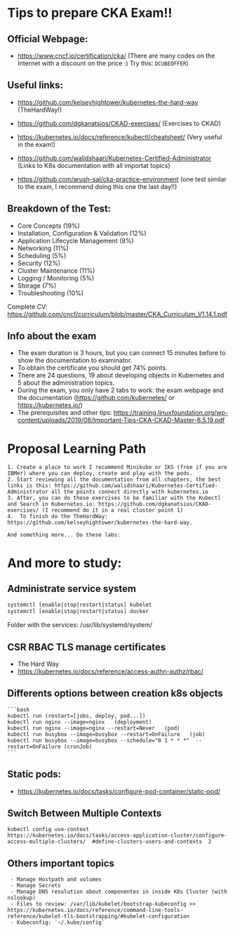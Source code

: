 # Tips to prepare CKA Exam!!

## Official Webpage: 

  - https://www.cncf.io/certification/cka/ (There are many codes on the Internet with a discount on the price :) Try this: `DCUBEOFFER`)

## Useful links: 

  - https://github.com/kelseyhightower/kubernetes-the-hard-way (TheHardWay!)
  - https://github.com/dgkanatsios/CKAD-exercises/ (Exercises to CKAD)
  - https://kubernetes.io/docs/reference/kubectl/cheatsheet/ (Very useful in the exam!)
  - https://github.com/walidshaari/Kubernetes-Certified-Administrator (Links to K8s documentation with all importat topics)

  - https://github.com/arush-sal/cka-practice-environment (one test similar to the exam, I recommend doing this one the last day!!)


## Breakdown of the Test:

  - Core Concepts (19%)
  - Installation, Configuration & Validation (12%)
  - Application Lifecycle Management (8%)
  - Networking (11%)
  - Scheduling (5%)
  - Security (12%)
  - Cluster Maintenance (11%)
  - Logging / Monitoring (5%)
  - Storage (7%)
  - Troubleshooting (10%)

Complete CV: https://github.com/cncf/curriculum/blob/master/CKA_Curriculum_V1.14.1.pdf

  ## Info about the exam 

  - The exam duration is 3 hours, but you can connect 15 minutes before to show the documentation to examinator. 
  - To obtain the certificate you should get 74% points. 
  - There are 24 questions, 19 about developing objects in Kubernetes and 5 about the administration topics. 
  - During the exam, you only have 2 tabs to work: the exam webpage and the documentation (https://github.com/kubernetes/ or https://kubernetes.io/)
  - The prerequisites and other tips: https://training.linuxfoundation.org/wp-content/uploads/2019/08/Important-Tips-CKA-CKAD-Master-8.5.19.pdf

  # Proposal Learning Path

    1. Create a place to work I recommend Minikube or IKS (free if you are IBMer) where you can deploy, create and play with the pods. 
    2. Start reviewing all the documentation from all chapters, the best links is this: https://github.com/walidshaari/Kubernetes-Certified-Administrator all the points connect directly with kubernetes.io
    3. After, you can do these exercises to be familiar with the Kubectl and Search in Kubernetes.io: https://github.com/dgkanatsios/CKAD-exercises/ (I recommend do it in a real cluster point 1)
    4.  To finish do the TheHardWay: https://github.com/kelseyhightower/kubernetes-the-hard-way. 

    And something more... Do these labs: 

  # And more to study:

  ## Administrate service system
   
   ```bash
   systemctl [enable|stop|restart|status] kubelet
   systemctl [enable|stop|restart|status] docker
   ```

   Folder with the services: /usr/lib/systemd/system/

  ## CSR RBAC TLS manage certificates

  - The Hard Way
  - https://kubernetes.io/docs/reference/access-authn-authz/rbac/


  ## Differents options between creation k8s objects
  
    ```bash
    kubectl run (restart=[jobs, deploy, pod...])
    kubectl run nginx --image=nginx   (deployment)
    kubectl run nginx --image=nginx --restart=Never   (pod)
    kubectl run busybox --image=busybox --restart=OnFailure   (job)
    kubectl run busybox --image=busybox --schedule="0 1 * * *"  --restart=OnFailure (cronJob)
    ```

  ## Static pods: 
  
  - https://kubernetes.io/docs/tasks/configure-pod-container/static-pod/
   
  ## Switch Between Multiple Contexts

    kubectl config use-context
    https://kubernetes.io/docs/tasks/access-application-cluster/configure-access-multiple-clusters/  #define-clusters-users-and-contexts  2

  ## Others important topics

     - Manage Hostpath and volumes
     - Manage Secrets 
     - Manage DNS resolution about componentes in inside K8s Cluster (with nslookup)
     - Files to review: /var/lib/kubelet/bootstrap-kubeconfig >> https://kubernetes.io/docs/reference/command-line-tools-reference/kubelet-tls-bootstrapping/#kubelet-configuration
     - Kubeconfig: `~/.kube/config`


